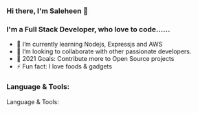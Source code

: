 ### Hi there, I'm Saleheen 👋

<!--
**STECHNO/stechno** is a ✨ _special_ ✨ repository because its `README.md` (this file) appears on your GitHub profile.
-->

### I'm a Full Stack Developer, who love to code......

- 🌱 I’m currently learning Nodejs, Expressjs and AWS
- 👯 I’m looking to collaborate with other passionate developers.
- 🥅 2021 Goals: Contribute more to Open Source projects
- ⚡ Fun fact: I love foods & gadgets


### Language & Tools:
Language & Tools:
